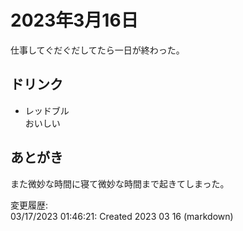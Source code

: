 # 2023年3月16日

仕事してぐだぐだしてたら一日が終わった。

## ドリンク

- レッドブル  
おいしい

## あとがき

また微妙な時間に寝て微妙な時間まで起きてしまった。

変更履歴:  
03/17/2023 01:46:21: Created 2023 03 16 (markdown)  
